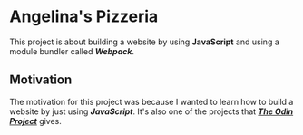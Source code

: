 # Angelina's Pizzeria

This project is about building a website by using **JavaScript** and using a module bundler called ***Webpack***.

## Motivation

The motivation for this project was because I wanted to learn how to build a website by just using ***JavaScript***. It's also one of the projects that ***[The Odin Project](https://www.theodinproject.com/lessons/node-path-javascript-restaurant-page)*** gives.

